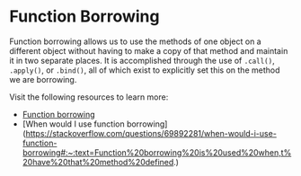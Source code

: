 # Function Borrowing

Function borrowing allows us to use the methods of one object on a different object without having to make a copy of that method and maintain it in two separate places. It is accomplished through the use of `.call()`, `.apply()`, or `.bind()`, all of which exist to explicitly set this on the method we are borrowing.

Visit the following resources to learn more:

- [Function borrowing](https://medium.com/@ensallee/function-borrowing-in-javascript-4bd671e9d7b4)
- [When would I use function borrowing] (https://stackoverflow.com/questions/69892281/when-would-i-use-function-borrowing#:~:text=Function%20borrowing%20is%20used%20when,t%20have%20that%20method%20defined.)
